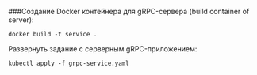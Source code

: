 ###Создание Docker контейнера для gRPC-сервера (build container of server):      

```shell script
docker build -t service .
```

Развернуть задание с серверным gRPC-приложением:         

```shell script
kubectl apply -f grpc-service.yaml
```
